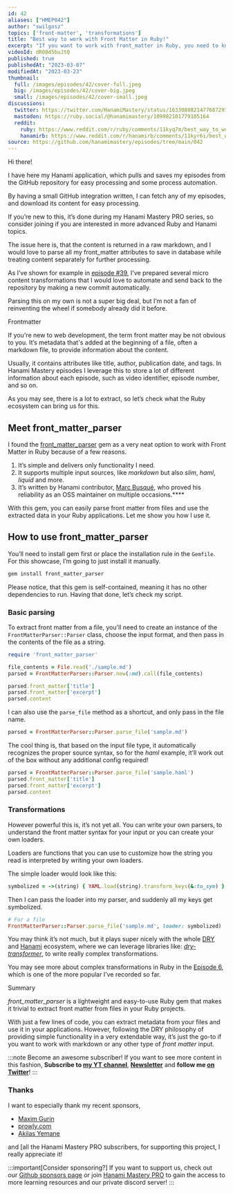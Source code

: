 ```yaml
---
id: 42
aliases: ["HMEP042"]
author: "swilgosz"
topics: ['front-matter', 'transformations']
title: "Best way to work with Front Matter in Ruby!"
excerpt: "If you want to work with front_matter in Ruby, you need to know the front_matter_parser gem. Here is everything you need."
videoId: dR08d5buJtQ
published: true
publishedAt: "2023-03-07"
modifiedAt: "2023-03-23"
thumbnail:
  full: /images/episodes/42/cover-full.jpeg
  big: /images/episodes/42/cover-big.jpeg
  small: /images/episodes/42/cover-small.jpeg
discussions:
  twitter: https://twitter.com/HanamiMastery/status/1633088821477687297
  mastodon: https://ruby.social/@hanamimastery/109982101779105164
  reddit:
    ruby: https://www.reddit.com/r/ruby/comments/11kyq7m/best_way_to_work_with_front_matter_in_ruby_hanam/
    hanamirb: https://www.reddit.com/r/hanamirb/comments/11kyr6i/best_way_to_work_with_front_matter_in_ruby_hanam/
source: https://github.com/hanamimastery/episodes/tree/main/042
---
```

Hi there!

I have here my Hanami application, which pulls and saves my episodes from the GitHub repository for easy processing and some process automation.

By having a small GitHub integration written, I can fetch any of my episodes, and download its content for easy processing.

If you’re new to this, it’s done during my Hanami Mastery PRO series, so consider joining if you are interested in more advanced Ruby and Hanami topics.

The issue here is, that the content is returned in a raw markdown, and I would love to parse all my front_matter attributes to save in database while treating content separately for further processing.

As I’ve shown for example in [episode #39](https://hanamimastery.com/episodes/39-markdown-to-html), I've prepared several micro content transformations that I would love to automate and send back to the repository by making a new commit automatically.

Parsing this on my own is not a super big deal, but I’m not a fan of reinventing the wheel if somebody already did it before.

Frontmatter

If you're new to web development, the term front matter may be not obvious to you. It’s metadata that's added at the beginning of a file, often a markdown file, to provide information about the content.

Usually, it contains attributes like title, author, publication date, and tags. In Hanami Mastery episodes I leverage this to store a lot of different information about each episode, such as video identifier, episode number, and so on.

As you may see, there is a lot to extract, so let’s check what the Ruby ecosystem can bring us for this.

## Meet front_matter_parser

I found the [front_matter_parser](https://github.com/waiting-for-dev/front_matter_parser) gem as a very neat option to work with Front Matter in Ruby because of a few reasons.


1.  It’s simple and delivers only functionality I need.
2.  It supports multiple input sources, like _markdown_ but also _slim_, _haml_, _liquid_ and more.
3.  It’s written by Hanami contributor, [Marc Busqué](https://waiting-for-dev.github.io/), who proved his reliability as an OSS maintainer on multiple occasions.****

With this gem, you can easily parse front matter from files and use the extracted data in your Ruby applications. Let me show you how I use it.

## How to use front_matter_parser

You’ll need to install gem first or place the installation rule in the `Gemfile`. For this showcase, I’m going to just install it manually.

```ruby
gem install front_matter_parser
```

Please notice, that this gem is self-contained, meaning it has no other dependencies to run. Having that done, let’s check my script.

### Basic parsing

To extract front matter from a file, you'll need to create an instance of the `FrontMatterParser::Parser` class, choose the input format, and then pass in the contents of the file as a string.

```ruby
require 'front_matter_parser'

file_contents = File.read('./sample.md')
parsed = FrontMatterParser::Parser.new(:md).call(file_contents)

parsed.front_matter['title']
parsed.front_matter['excerpt']
parsed.content
```

I can also use the `parse_file` method as a shortcut, and only pass in the file name.

```ruby
parsed = FrontMatterParser::Parser.parse_file('sample.md')
```

The cool thing is, that based on the input file type, it automatically recognizes the proper source syntax, so for the *haml* example, it’ll work out of the box without any additional config required!

```ruby
parsed = FrontMatterParser::Parser.parse_file('sample.haml')
parsed.front_matter['title']
parsed.front_matter['excerpt']
parsed.content
```

### Transformations

However powerful this is, it’s not yet all. You can write your own parsers, to understand the front matter syntax for your input or you can create your own loaders.

Loaders are functions that you can use to customize how the string you read is interpreted by writing your own loaders.

The simple loader would look like this:

```ruby
symbolized = ->(string) { YAML.load(string).transform_keys(&:to_sym) }
```

Then I can pass the loader into my parser, and suddenly all my keys get symbolized.

```ruby
# For a file
FrontMatterParser::Parser.parse_file('sample.md', loader: symbolized)
```

You may think it’s not much, but it plays super nicely with the whole [DRY](https://dry-rb.org) and [Hanami](hanamirb.org) ecosystem, where we can leverage libraries like: *[dry-transformer](https://dry-rb.org/gems/dry-transformer)*, to write really complex transformations. 

You may see more about complex transformations in Ruby in the [Episode 6](/episodes/6-complex-ruby-data-transformations-made-simple), which is one of the more popular I’ve recorded so far.

Summary

_front_matter_parser_ is a lightweight and easy-to-use Ruby gem that makes it trivial to extract front matter from files in your Ruby projects. 

With just a few lines of code, you can extract metadata from your files and use it in your applications. However, following the DRY philosophy of providing simple functionality in a very extendable way, it’s just the go-to if you want to work with markdown or any other type of *front matter* input.

:::note Become an awesome subscriber!
If you want to see more content in this fashion, **Subscribe to [my YT channel](https://www.youtube.com/c/HanamiMastery)**, **[Newsletter](https://mailchi.mp/6ac8f64f3c5d/hanami-mastery-newsletter)** and **follow me [on Twitter](https://twitter.com/hanamimastery)**!
:::

### Thanks

I want to especially thank my recent sponsors,

- [Maxim Gurin](https://github.com/maximgurin)
- [prowly.com](http://prowly.com/)
- [Akilas Yemane](https://twitter.com/akilasy)

and [all the Hanami Mastery PRO subscribers, for supporting this project, I really appreciate it!

:::important[Consider sponsoring?]
If you want to support us, check out our [Github sponsors page](https://github.com/sponsors/swilgosz) or join [Hanami Mastery PRO](https://pro.hanamimastery.com/) to gain the access to more learning resources and our private discord server!
:::
